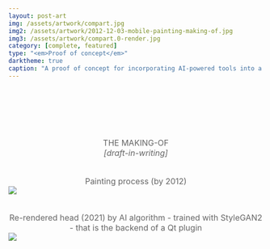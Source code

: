 ```yaml
---
layout: post-art
img: /assets/artwork/compart.jpg
img2: /assets/artwork/2012-12-03-mobile-painting-making-of.jpg
img3: /assets/artwork/compart.0-render.jpg
category: [complete, featured]
type: "<em>Proof of concept</em>"
darktheme: true
caption: "A proof of concept for incorporating AI-powered tools into a creative process, making the experience more rewarding and fulfillin - especially for a typical person. This work was originally painted on an Android tablet in 2012 from a photo reference, revisited in 2021 with help of AI to upscale and re-render character head, before giving final touch."
---
```


<div style="text-align: center; padding-top: 5rem; ">
<span style="font-size: 1rem; color: #666; text-align: center; ">
<br>THE MAKING-OF
<br><em>[draft-in-writing]</em>

<br>Painting process (by 2012)
<img src="{{ page.img2 }}" style="max-height:500px; margin-left: auto; margin-right: auto; display: block;"/>

<br>Re-rendered head (2021) by AI algorithm - trained with StyleGAN2 - that is the backend of a Qt plugin 
<a style="width: 95%;" href="{{ page.img3 }}">
<img src="{{ page.img3 }}" style="max-height:256px; margin-left: auto; margin-right: auto; display: block;"/>
</a>
</span>
</div>
